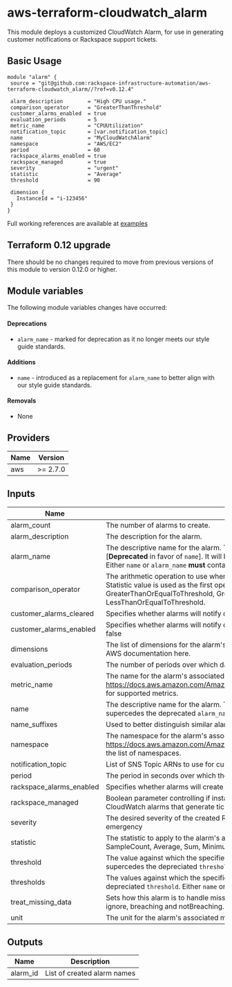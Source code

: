 # aws-terraform-cloudwatch\_alarm

This module deploys a customized CloudWatch Alarm, for use in generating customer notifications or Rackspace support tickets.

## Basic Usage

```HCL
module "alarm" {
 source = "git@github.com:rackspace-infrastructure-automation/aws-terraform-cloudwatch_alarm//?ref=v0.12.4"

 alarm_description        = "High CPU usage."
 comparison_operator      = "GreaterThanThreshold"
 customer_alarms_enabled  = true
 evaluation_periods       = 5
 metric_name              = "CPUUtilization"
 notification_topic       = [var.notification_topic]
 name                     = "MyCloudWatchAlarm"
 namespace                = "AWS/EC2"
 period                   = 60
 rackspace_alarms_enabled = true
 rackspace_managed        = true
 severity                 = "urgent"
 statistic                = "Average"
 threshold                = 90

 dimension {
   InstanceId = "i-123456"
 }
}
```

Full working references are available at [examples](examples)

## Terraform 0.12 upgrade

There should be no changes required to move from previous versions of this module to version 0.12.0 or higher.
## Module variables

The following module variables changes have occurred:

#### Deprecations
- `alarm_name` - marked for deprecation as it no longer meets our style guide standards.

#### Additions
- `name` - introduced as a replacement for `alarm_name` to better align with our style guide standards.

#### Removals
- None

## Providers

| Name | Version |
|------|---------|
| aws | >= 2.7.0 |

## Inputs

| Name | Description | Type | Default | Required |
|------|-------------|------|---------|:-----:|
| alarm\_count | The number of alarms to create. | `number` | `1` | no |
| alarm\_description | The description for the alarm. | `string` | `""` | no |
| alarm\_name | The descriptive name for the alarm. This name must be unique within the user's AWS account. [**Deprecated** in favor of `name`]. It will be removed in future releases. `name` supercedes the `alarm_name`. Either `name` or `alarm_name` **must** contain a non-default value. | `string` | `""` | no |
| comparison\_operator | The arithmetic operation to use when comparing the specified Statistic and Threshold. The specified Statistic value is used as the first operand. Either of the following is supported: GreaterThanOrEqualToThreshold, GreaterThanThreshold, LessThanThreshold, LessThanOrEqualToThreshold. | `string` | n/a | yes |
| customer\_alarms\_cleared | Specifies whether alarms will notify customers when returning to an OK status. | `bool` | `false` | no |
| customer\_alarms\_enabled | Specifies whether alarms will notify customers.  Automatically enabled if rackspace\_managed is set to false | `bool` | `false` | no |
| dimensions | The list of dimensions for the alarm's associated metric. For the list of available dimensions see the AWS documentation here. | `list(map(string))` | n/a | yes |
| evaluation\_periods | The number of periods over which data is compared to the specified threshold. | `number` | n/a | yes |
| metric\_name | The name for the alarm's associated metric. See https://docs.aws.amazon.com/AmazonCloudWatch/latest/DeveloperGuide/CW_Support_For_AWS.html for supported metrics. | `string` | n/a | yes |
| name | The descriptive name for the alarm. This name must be unique within the user's AWS account. `name` supercedes the deprecated `alarm_name`. Either `name` or `alarm_name` **must** contain a non-default value. | `string` | `""` | no |
| name\_suffixes | Used to better distinguish similar alarms by replace 001 etc with given suffix. | `list(string)` | `[]` | no |
| namespace | The namespace for the alarm's associated metric. See https://docs.aws.amazon.com/AmazonCloudWatch/latest/DeveloperGuide/aws-namespaces.html for the list of namespaces. | `string` | n/a | yes |
| notification\_topic | List of SNS Topic ARNs to use for customer notifications. | `list(string)` | `[]` | no |
| period | The period in seconds over which the specified statistic is applied. | `number` | `60` | no |
| rackspace\_alarms\_enabled | Specifies whether alarms will create a Rackspace ticket.  Ignored if rackspace\_managed is set to false | `bool` | `false` | no |
| rackspace\_managed | Boolean parameter controlling if instance will be fully managed by Rackspace support teams, created CloudWatch alarms that generate tickets, and utilize Rackspace managed SSM documents. | `bool` | `true` | no |
| severity | The desired severity of the created Rackspace ticket.  Supported values include: standard, urgent, emergency | `string` | `"standard"` | no |
| statistic | The statistic to apply to the alarm's associated metric. Either of the following is supported: SampleCount, Average, Sum, Minimum, Maximum | `string` | `"Average"` | no |
| threshold | The value against which the specified statistic is compared. [**Deprecated** in favor of `name`]. `thresholds` supercedes the depreciated `threshold`. Either `name` or `alarm_name` **must** contain a non-default value. | `string` | n/a | yes |
| thresholds | The values against which the specified statistic is compared per alarm. `thresholds` supercedes the depreciated `threshold`. Either `name` or `alarm_name` **must** contain a non-default value. | `string` | n/a | yes |
| treat\_missing\_data | Sets how this alarm is to handle missing data points. The following values are supported: missing, ignore, breaching and notBreaching. Defaults to missing | `string` | `"missing"` | no |
| unit | The unit for the alarm's associated metric | `string` | `""` | no |

## Outputs

| Name | Description |
|------|-------------|
| alarm\_id | List of created alarm names |
